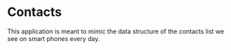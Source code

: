# Contacts

This application is meant to mimic the data structure of the contacts list we see on smart phones every day.
